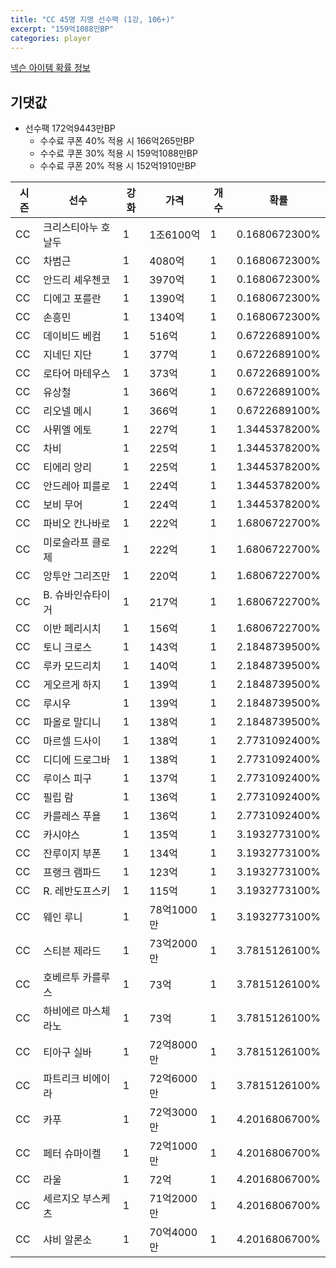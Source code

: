 ```yaml
---
title: "CC 45명 지명 선수팩 (1강, 106+)"
excerpt: "159억1088만BP"
categories: player
---
```

[넥슨 아이템 확률 정보](http://iteminfo.nexon.com/probability/fo4?sn=7352)

## 기댓값
  - 선수팩 172억9443만BP
    - 수수료 쿠폰 40% 적용 시 166억265만BP
    - 수수료 쿠폰 30% 적용 시 159억1088만BP
    - 수수료 쿠폰 20% 적용 시 152억1910만BP


|시즌|선수|강화|가격|개수|확률|
|---|---|---|---|---|---|
|CC|크리스티아누 호날두|1|1조6100억|1|0.1680672300%|
|CC|차범근|1|4080억|1|0.1680672300%|
|CC|안드리 셰우첸코|1|3970억|1|0.1680672300%|
|CC|디에고 포를란|1|1390억|1|0.1680672300%|
|CC|손흥민|1|1340억|1|0.1680672300%|
|CC|데이비드 베컴|1|516억|1|0.6722689100%|
|CC|지네딘 지단|1|377억|1|0.6722689100%|
|CC|로타어 마테우스|1|373억|1|0.6722689100%|
|CC|유상철|1|366억|1|0.6722689100%|
|CC|리오넬 메시|1|366억|1|0.6722689100%|
|CC|사뮈엘 에토|1|227억|1|1.3445378200%|
|CC|차비|1|225억|1|1.3445378200%|
|CC|티에리 앙리|1|225억|1|1.3445378200%|
|CC|안드레아 피를로|1|224억|1|1.3445378200%|
|CC|보비 무어|1|224억|1|1.3445378200%|
|CC|파비오 칸나바로|1|222억|1|1.6806722700%|
|CC|미로슬라프 클로제|1|222억|1|1.6806722700%|
|CC|앙투안 그리즈만|1|220억|1|1.6806722700%|
|CC|B. 슈바인슈타이거|1|217억|1|1.6806722700%|
|CC|이반 페리시치|1|156억|1|1.6806722700%|
|CC|토니 크로스|1|143억|1|2.1848739500%|
|CC|루카 모드리치|1|140억|1|2.1848739500%|
|CC|게오르게 하지|1|139억|1|2.1848739500%|
|CC|루시우|1|139억|1|2.1848739500%|
|CC|파올로 말디니|1|138억|1|2.1848739500%|
|CC|마르셀 드사이|1|138억|1|2.7731092400%|
|CC|디디에 드로그바|1|138억|1|2.7731092400%|
|CC|루이스 피구|1|137억|1|2.7731092400%|
|CC|필립 람|1|136억|1|2.7731092400%|
|CC|카를레스 푸욜|1|136억|1|2.7731092400%|
|CC|카시야스|1|135억|1|3.1932773100%|
|CC|잔루이지 부폰|1|134억|1|3.1932773100%|
|CC|프랭크 램파드|1|123억|1|3.1932773100%|
|CC|R. 레반도프스키|1|115억|1|3.1932773100%|
|CC|웨인 루니|1|78억1000만|1|3.1932773100%|
|CC|스티븐 제라드|1|73억2000만|1|3.7815126100%|
|CC|호베르투 카를루스|1|73억|1|3.7815126100%|
|CC|하비에르 마스체라노|1|73억|1|3.7815126100%|
|CC|티아구 실바|1|72억8000만|1|3.7815126100%|
|CC|파트리크 비에이라|1|72억6000만|1|3.7815126100%|
|CC|카푸|1|72억3000만|1|4.2016806700%|
|CC|페터 슈마이켈|1|72억1000만|1|4.2016806700%|
|CC|라울|1|72억|1|4.2016806700%|
|CC|세르지오 부스케츠|1|71억2000만|1|4.2016806700%|
|CC|샤비 알론소|1|70억4000만|1|4.2016806700%|
